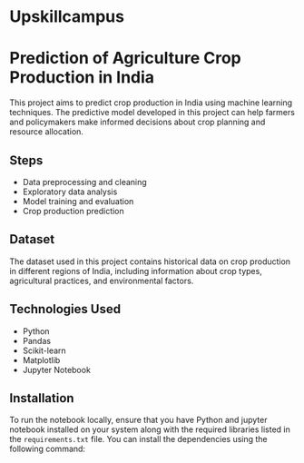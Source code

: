 # Upskillcampus
# Prediction of Agriculture Crop Production in India

This project aims to predict crop production in India using machine learning techniques. The predictive model developed in this project can help farmers and policymakers make informed decisions about crop planning and resource allocation.

## Steps
- Data preprocessing and cleaning
- Exploratory data analysis
- Model training and evaluation
- Crop production prediction

## Dataset
The dataset used in this project contains historical data on crop production in different regions of India, including information about crop types, agricultural practices, and environmental factors.

## Technologies Used
- Python
- Pandas
- Scikit-learn
- Matplotlib
- Jupyter Notebook

## Installation
To run the notebook locally, ensure that you have Python and jupyter notebook installed on your system along with the required libraries listed in the `requirements.txt` file. You can install the dependencies using the following command:

